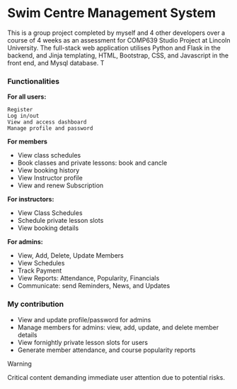 # Swim Centre Management System 

This is a group project completed by myself and 4 other developers over a course of 4 weeks as an assessment for COMP639 Studio Project at Lincoln University. The full-stack web application utilises Python and Flask in the backend, and Jinja templating, HTML, Bootstrap, CSS, and Javascript in the front end, and Mysql database. T

### Functionalities

**For all users:**
```
Register
Log in/out
View and access dashboard 
Manage profile and password
```

**For members**
- View class schedules
- Book classes and private lessons: book and cancle
- View booking history
- View Instructor profile
- View and renew Subscription

**For instructors:**
- View Class Schedules
- Schedule private lesson slots
- View booking details

**For admins:**
- View, Add, Delete, Update Members
- View Schedules
- Track Payment
- View Reports: Attendance, Popularity, Financials
- Communicate: send Reminders, News, and Updates

### My contribution
- View and update profile/password for admins
- Manage members for admins: view, add, update, and delete member details
- View fornightly private lesson slots for users
- Generate member attendance, and course popularity reports 


> [!WARNING]
> Critical content demanding immediate user attention due to potential risks.



